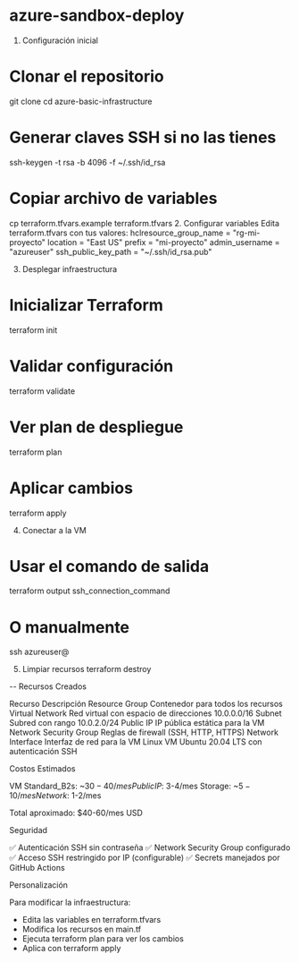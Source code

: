 # azure-sandbox-deploy

1. Configuración inicial
# Clonar el repositorio
git clone <tu-repositorio-url>
cd azure-basic-infrastructure

# Generar claves SSH si no las tienes
ssh-keygen -t rsa -b 4096 -f ~/.ssh/id_rsa

# Copiar archivo de variables
cp terraform.tfvars.example terraform.tfvars
2. Configurar variables
Edita terraform.tfvars con tus valores:
hclresource_group_name = "rg-mi-proyecto"
location           = "East US"
prefix             = "mi-proyecto"
admin_username     = "azureuser"
ssh_public_key_path = "~/.ssh/id_rsa.pub"

3. Desplegar infraestructura

# Inicializar Terraform
terraform init

# Validar configuración
terraform validate

# Ver plan de despliegue
terraform plan

# Aplicar cambios
terraform apply

4. Conectar a la VM
# Usar el comando de salida
terraform output ssh_connection_command

# O manualmente
ssh azureuser@<public-ip>

5. Limpiar recursos
terraform destroy

--
Recursos Creados

Recurso Descripción 
Resource Group Contenedor para todos los recursos 
Virtual Network Red virtual con espacio de direcciones 10.0.0.0/16
Subnet Subred con rango 10.0.2.0/24
Public IP IP pública estática para la VM
Network Security Group Reglas de firewall (SSH, HTTP, HTTPS)
Network Interface Interfaz de red para la VM
Linux VM Ubuntu 20.04 LTS con autenticación SSH

Costos Estimados

VM Standard_B2s: ~$30-40/mes
Public IP: ~$3-4/mes
Storage: ~$5-10/mes
Network: ~$1-2/mes

Total aproximado: $40-60/mes USD

Seguridad

✅ Autenticación SSH sin contraseña
✅ Network Security Group configurado
✅ Acceso SSH restringido por IP (configurable)
✅ Secrets manejados por GitHub Actions

Personalización

Para modificar la infraestructura:

- Edita las variables en terraform.tfvars
- Modifica los recursos en main.tf
- Ejecuta terraform plan para ver los cambios
- Aplica con terraform apply
